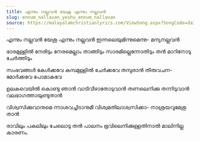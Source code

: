 ```yaml
---
title: എന്നും നല്ലവൻ യേശു എന്നും നല്ലവൻ
slug: ennum_nallavan_yeshu_ennum_nallavan
source: https://malayalamchristianlyrics.com/ViewSong.aspx?SongCode=da33c9f3-ed8a-425a-9ab2-103decc319a8
---
```


എന്നും നല്ലവൻ
യേശു എന്നും നല്ലവൻ
ഇന്നലെയുമിന്നുമെന്നു-
മന്യനല്ലവൻ

ഭാരമുള്ളിൽ നേരിടും
നേരമെല്ലാം താങ്ങിടും
സാരമില്ലെന്നോതിടും
തൻ മാറിനോടു ചേർത്തിടും

സംഭവങ്ങൾ കേൾക്കവേ
കമ്പമുള്ളിൽ ചേർക്കവേ
തമ്പുരാൻ തിരുവചന-
മോർക്കവേ പോമാകവേ 

ഉലകവെയിൽ കൊണ്ടു ഞാൻ
വാടിവീഴാതോടുവാൻ
തണലെനിക്കു തന്നിടുവാൻ
വലഭാഗത്തായുണ്ടുതാൻ
 
വിശ്വസിക്കുവാനുമെ
ന്നാശവച്ചിടാനുമീ
വിശ്വമതിലാശ്വസിക്കാ-
നാശ്രയവുമേശു താൻ
 
രാവിലും പകലിലും
ചേലൊടു തൻ പാലനം
ഭൂവിലെനിക്കുള്ളതിനാൽ
മാലിനില്ല കാരണം.

